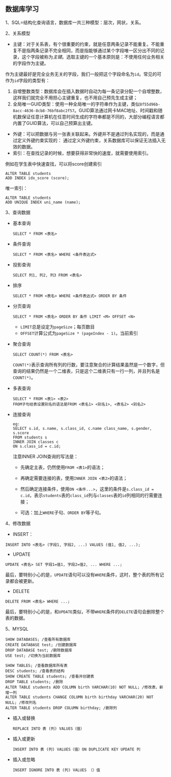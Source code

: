 ## 数据库学习

1、SQL=结构化查询语言，数据库一共三种模型：层次，网状，关系。

2、关系模型

- 主键：对于关系表，有个很重要的约束，就是任意两条记录不能重复。不能重复不是指两条记录不完全相同，而是指能够通过某个字段唯一区分出不同的记录，这个字段被称为*主键*。选取主键的一个基本原则是：不使用任何业务相关的字段作为主键。

作为主键最好是完全业务无关的字段，我们一般把这个字段命名为`id`。常见的可作为`id`字段的类型有：

1. 自增整数类型：数据库会在插入数据时自动为每一条记录分配一个自增整数，这样我们就完全不用担心主键重复，也不用自己预先生成主键；
2. 全局唯一GUID类型：使用一种全局唯一的字符串作为主键，类似`8f55d96b-8acc-4636-8cb8-76bf8abc2f57`。GUID算法通过网卡MAC地址、时间戳和随机数保证任意计算机在任意时间生成的字符串都是不同的，大部分编程语言都内置了GUID算法，可以自己预算出主键。

- 外键：可以把数据与另一张表关联起来。外键并不是通过列名实现的，而是通过定义外键约束实现的： 通过定义外键约束，关系数据库可以保证无法插入无效的数据。
- 索引：在查找记录的时候，想要获得非常快的速度，就需要使用索引。

例如在学生表中快速查找，可以将score创建索引

```
ALTER TABLE students
ADD INDEX idx_score (score);
```

唯一索引：

```
ALTER TABLE students
ADD UNIQUE INDEX uni_name (name);
```

3、查询数据

- 基本查询

  ```
  SELECT * FROM <表名>
  ```

- 条件查询

  ```
  SELECT * FROM <表名> WHERE <条件表达式>
  ```

  

- 投影查询

  ```
  SELECT 列1, 列2, 列3 FROM <表名>
  ```

  

- 排序

  ```
  SELECT * FROM <表名> WHERE <条件表达式> ORDER BY 条件
  ```

  

- 分页查询

  ```
  SELECT * FROM <表名> ORDER BY 条件 LIMIT <M> OFFSET <N>
  ```

  - `LIMIT`总是设定为`pageSize`；每页数目
  - `OFFSET`计算公式为`pageSize * (pageIndex - 1)`。当前索引

- 聚合查询

  ```
  SELECT COUNT(*) FROM <表名>
  ```

  `COUNT(*)`表示查询所有列的行数，要注意聚合的计算结果虽然是一个数字，但查询的结果仍然是一个二维表，只是这个二维表只有一行一列，并且列名是`COUNT(*)`。

  

- 多表查询

  ```
  SELECT * FROM <表1> <表2>
  FROM子句给表设置别名的语法是FROM <表名1> <别名1>, <表名2> <别名2>
  ```

  

- 连接查询

  ```
  eg:
  SELECT s.id, s.name, s.class_id, c.name class_name, s.gender, s.score
  FROM students s
  INNER JOIN classes c
  ON s.class_id = c.id;
  ```

  注意INNER JOIN查询的写法是：

  - 先确定主表，仍然使用`FROM <表1>`的语法；

  - 再确定需要连接的表，使用`INNER JOIN <表2>`的语法；

  - 然后确定连接条件，使用`ON <条件...>`，这里的条件是`s.class_id = c.id`，表示`students`表的`class_id`列与`classes`表的`id`列相同的行需要连接；

  - 可选：加上`WHERE`子句、`ORDER BY`等子句。

4、修改数据

- INSERT：

```
INSERT INTO <表名> (字段1, 字段2, ...) VALUES (值1, 值2, ...);
```

- UPDATE

```
UPDATE <表名> SET 字段1=值1, 字段2=值2, ... WHERE ...;
```

最后，要特别小心的是，`UPDATE`语句可以没有`WHERE`条件，这时，整个表的所有记录都会被更新。

- DELETE

```
DELETE FROM <表名> WHERE ...;
```

最后，要特别小心的是，和`UPDATE`类似，不带`WHERE`条件的`DELETE`语句会删除整个表的数据。

5、MYSQL

```
SHOW DATABASES; /查看所有数据库
CREATE DATABASE test; /创建数据库
DROP DATABASE test; /删除数据库
USE test; /切换为当前数据库

SHOW TABLES; /查看数据库所有表
DESC students; /查看表的结构
SHOW CREATE TABLE students; /查看并创建表
DROP TABLE students; /删除
ALTER TABLE students ADD COLUMN birth VARCHAR(10) NOT NULL; /修改表，新增一列
ALTER TABLE students CHANGE COLUMN birth birthday VARCHAR(20) NOT NULL; /修改列名
ALTER TABLE students DROP COLUMN birthday; /删除列
```

- 插入或替换

  ```
  REPLACE INTO 表 (列) VALUES（值）
  ```

- 插入或更新

  ```
  INSERT INTO 表 (列) VALUES（值）ON DUPLICATE KEY UPDATE 列
  ```

  

- 插入或忽略

  ```
  INSERT IGNORE INTO 表 (列) VALUES （）值
  ```

  

